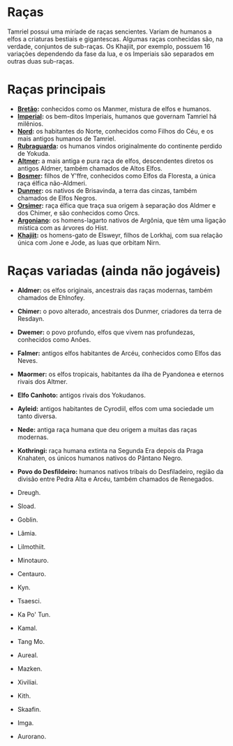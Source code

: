 # Raças
Tamriel possui uma miríade de raças sencientes. Variam de humanos a elfos a criaturas bestiais e gigantescas. Algumas raças conhecidas são, na verdade, conjuntos de sub-raças. Os Khajiit, por exemplo, possuem 16 variações dependendo da fase da lua, e os Imperiais são separados em outras duas sub-raças. 

# Raças principais
- **[Bretão](/racas/principais/bretao):** conhecidos como os Manmer, mistura de elfos e humanos.
- **[Imperial](/racas/principais/imperial):** os bem-ditos Imperiais, humanos que governam Tamriel há milênios.
- **[Nord](/racas/principais/nord):** os habitantes do Norte, conhecidos como Filhos do Céu, e os mais antigos humanos de Tamriel.
- **[Rubraguarda](/racas/principais/rubraguarda):** os humanos vindos originalmente do continente perdido de Yokuda.
- **[Altmer](/racas/principais/altmer):** a mais antiga e pura raça de elfos, descendentes diretos os antigos Aldmer, também chamados de Altos Elfos.
- **[Bosmer](/racas/principais/bosmer):** filhos de Y'ffre, conhecidos como Elfos da Floresta, a única raça élfica não-Aldmeri.
- **[Dunmer](/racas/principais/dunmer):** os nativos de Brisavinda, a terra das cinzas, também chamados de Elfos Negros.
- **[Orsimer](/racas/principais/orsimer):** raça élfica que traça sua origem à separação dos Aldmer e dos Chimer, e são conhecidos como Orcs.
- **[Argoniano](/racas/principais/argoniano):** os homens-lagarto nativos de Argônia, que têm uma ligação mística com as árvores do Hist.
- **[Khajiit](/racas/principais/khajiit):** os homens-gato de Elsweyr, filhos de Lorkhaj, com sua relação única com Jone e Jode, as luas que orbitam Nirn.
# Raças variadas (ainda não jogáveis)
- **Aldmer:** os elfos originais, ancestrais das raças modernas, também chamados de Ehlnofey.
- **Chimer:** o povo alterado, ancestrais dos Dunmer, criadores da terra de Resdayn.
- **Dwemer:** o povo profundo, elfos que vivem nas profundezas, conhecidos como Anões.
- **Falmer:** antigos elfos habitantes de Arcéu, conhecidos como Elfos das Neves.
- **Maormer:** os elfos tropicais, habitantes da ilha de Pyandonea e eternos rivais dos Altmer.
- **Elfo Canhoto:** antigos rivais dos Yokudanos.
- **Ayleid:** antigos habitantes de Cyrodiil, elfos com uma sociedade um tanto diversa.
- **Nede:** antiga raça humana que deu origem a muitas das raças modernas.
- **Kothringi:** raça humana extinta na Segunda Era depois da Praga Knahaten, os únicos humanos nativos do Pântano Negro.
- **Povo do Desfildeiro:** humanos nativos tribais do Desfiladeiro, região da divisão entre Pedra Alta e Arcéu, também chamados de Renegados.


- Dreugh.
- Sload.
- Goblin.
- Lâmia.
- Lilmothiit.
- Minotauro.
- Centauro.
- Kyn.
- Tsaesci.
- Ka Po' Tun.
- Kamal.
- Tang Mo.
- Aureal.
- Mazken.
- Xiviliai.
- Kith.
- Skaafin.
- Imga.
- Aurorano.